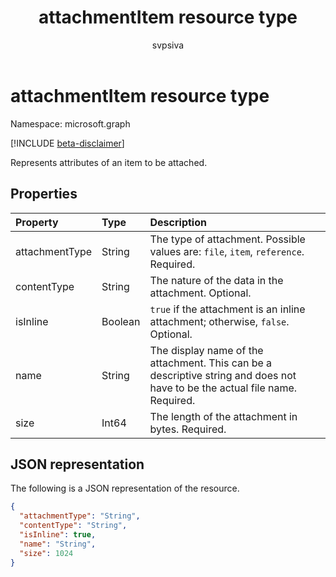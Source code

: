 ﻿---
title: "attachmentItem resource type"
description: "Represents attributes of an item to be attached."
localization_priority: Normal
author: "svpsiva"
ms.prod: "outlook"
doc_type: "resourcePageType"
---

# attachmentItem resource type

Namespace: microsoft.graph

[!INCLUDE [beta-disclaimer](../../includes/beta-disclaimer.md)]

Represents attributes of an item to be attached.

## Properties

| Property       | Type    | Description                                                                                                                  |
| :------------- | :------ | :--------------------------------------------------------------------------------------------------------------------------- |
| attachmentType | String  | The type of attachment. Possible values are: `file`, `item`, `reference`. Required.                                          |
| contentType    | String  | The nature of the data in the attachment. Optional.                                                                          |
| isInline       | Boolean | `true` if the attachment is an inline attachment; otherwise, `false`. Optional.                                              |
| name           | String  | The display name of the attachment. This can be a descriptive string and does not have to be the actual file name. Required. |
| size           | Int64   | The length of the attachment in bytes. Required.                                                                             |

## JSON representation

The following is a JSON representation of the resource.

<!-- {
  "blockType": "resource",
  "optionalProperties": [
    "contentType",
    "isInline"
  ],
  "@odata.type": "microsoft.graph.attachmentItem",
  "baseType": null
}-->

```json
{
  "attachmentType": "String",
  "contentType": "String",
  "isInline": true,
  "name": "String",
  "size": 1024
}
```

<!-- uuid: 16cd6b66-4b1a-43a1-adaf-3a886856ed98
2019-02-04 14:57:30 UTC -->

<!-- {
  "type": "#page.annotation",
  "description": "attachmentItem resource",
  "keywords": "",
  "section": "documentation",
  "tocPath": ""
}-->
